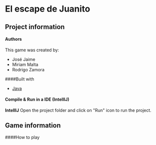 # El escape de Juanito

## Project information

#### Authors
This game was created by:
* José Jaime
* Miriam Malta
* Rodrigo Zamora

####Built with
* [Java](https://www.java.com/)

#### Compile & Run in a IDE (IntellIJ)
**IntellIJ**
Open the project folder and click on "Run" icon to run the project.

## Game information
####How to play